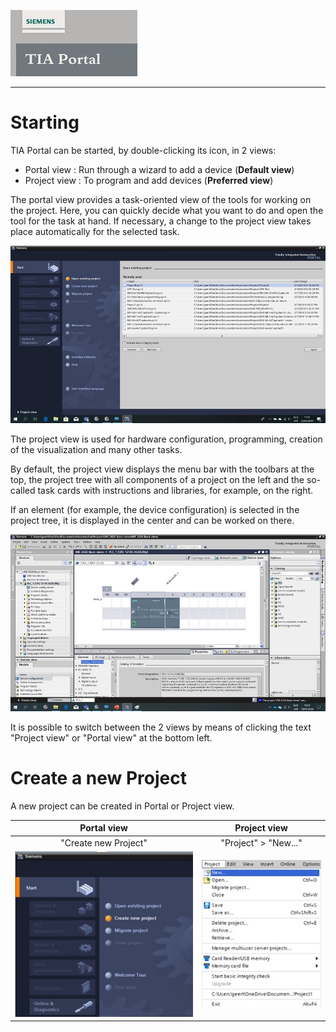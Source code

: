 ![](../Ex02/Images/Logo_Siemens_TIA_Portal.jpg)
_____________________________________
# Starting
TIA Portal can be started, by double-clicking its icon, in 2 views:
- Portal view : Run through a wizard to add a device (**Default view**)
- Project view : To program and add devices (**Preferred view**)

The portal view provides a task-oriented view of the tools for working on the
project. Here, you can quickly decide what you want to do and open the tool for the task at hand. If necessary, a change to the project view takes place
automatically for the selected task.

![Portal view](../Ex02/Images/TIA_Portal_View.jpg "Portal View")

The project view is used for hardware configuration, programming, creation of the visualization and many other tasks.

By default, the project view displays the menu bar with the toolbars at the top, the project tree with all components of a project on the left and the so-called task cards with instructions and libraries, for example, on the right.

If an element (for example, the device configuration) is selected in the project tree, it is displayed in the center and can be worked on there.

![Project view](../Ex02/Images/TIA_Project_View.jpg "Project View")

It is possible to switch between the 2 views by means of clicking the text "Project view" or "Portal view" at the bottom left.

# Create a new Project
A new project can be created in Portal or Project view.

Portal view  |  Project view
:--:|:--:
"Create new Project"  |  "Project" > "New..."
![Create new TIA Project](../Ex02/Images/Create_new_project.jpg) | ![New TIA Project](../Ex02/Images/TIA_new_project.jpg)
